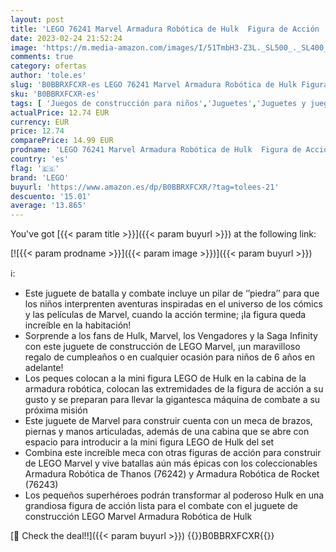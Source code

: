 ```yaml
---
layout: post
title: 'LEGO 76241 Marvel Armadura Robótica de Hulk  Figura de Acción  Juguete Avengers de Construcción para Niños y Niñas  Coleccionable  Superhéroes'
date: 2023-02-24 21:52:24
image: 'https://m.media-amazon.com/images/I/51TmbH3-Z3L._SL500_._SL400_.jpg'
comments: true
category: ofertas
author: 'tole.es'
slug: 'B0BBRXFCXR-es LEGO 76241 Marvel Armadura Robótica de Hulk Figura de...'
sku: 'B0BBRXFCXR-es'
tags: [ 'Juegos de construcción para niños','Juguetes','Juguetes y juegos','Muñecos y figuras','Muñecos y figuras de acción','Sets de construcción','lego','🇪🇸', ]
actualPrice: 12.74 EUR
currency: EUR
price: 12.74
comparePrice: 14.99 EUR
prodname: 'LEGO 76241 Marvel Armadura Robótica de Hulk  Figura de Acción  Juguete Avengers de Construcción para Niños y Niñas  Coleccionable  Superhéroes'
country: 'es'
flag: '🇪🇸'
brand: 'LEGO'
buyurl: 'https://www.amazon.es/dp/B0BBRXFCXR/?tag=tolees-21'
descuento: '15.01'
average: '13.865'
---
```


You've got [{{< param title >}}]({{< param buyurl >}}) at the following link:

[![{{< param prodname >}}]({{< param image >}})]({{< param buyurl >}})

ℹ️:

- Este juguete de batalla y combate incluye un pilar de ‘’piedra’’ para que los niños interprenten aventuras inspiradas en el universo de los cómics y las películas de Marvel, cuando la acción termine; ¡la figura queda increíble en la habitación!
- Sorprende a los fans de Hulk, Marvel, los Vengadores y la Saga Infinity con este juguete de construcción de LEGO Marvel, ¡un maravilloso regalo de cumpleaños o en cualquier ocasión para niños de 6 años en adelante!
- Los peques colocan a la mini figura LEGO de Hulk en la cabina de la armadura robótica, colocan las extremidades de la figura de acción a su gusto y se preparan para llevar la gigantesca máquina de combate a su próxima misión
- Este juguete de Marvel para construir cuenta con un meca de brazos, piernas y manos articuladas, además de una cabina que se abre con espacio para introducir a la mini figura LEGO de Hulk del set
- Combina este increíble meca con otras figuras de acción para construir de LEGO Marvel y vive batallas aún más épicas con los coleccionables Armadura Robótica de Thanos (76242) y Armadura Robótica de Rocket (76243)
- Los pequeños superhéroes podrán transformar al poderoso Hulk en una grandiosa figura de acción lista para el combate con el juguete de construcción LEGO Marvel Armadura Robótica de Hulk

[🛒 Check the deal!!]({{< param buyurl >}})
{{<world>}}B0BBRXFCXR{{</world>}}
